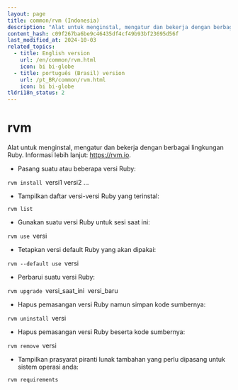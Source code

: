 ```yaml
---
layout: page
title: common/rvm (Indonesia)
description: "Alat untuk menginstal, mengatur dan bekerja dengan berbagai lingkungan Ruby."
content_hash: c09f267ba6be9c46435df4cf49b93bf23695d56f
last_modified_at: 2024-10-03
related_topics:
  - title: English version
    url: /en/common/rvm.html
    icon: bi bi-globe
  - title: português (Brasil) version
    url: /pt_BR/common/rvm.html
    icon: bi bi-globe
tldri18n_status: 2
---
```

# rvm

Alat untuk menginstal, mengatur dan bekerja dengan berbagai lingkungan Ruby.
Informasi lebih lanjut: <https://rvm.io>.

- Pasang suatu atau beberapa versi Ruby:

`rvm install `<span class="tldr-var badge badge-pill bg-dark-lm bg-white-dm text-white-lm text-dark-dm font-weight-bold">versi1 versi2 ...</span>

- Tampilkan daftar versi-versi Ruby yang terinstal:

`rvm list`

- Gunakan suatu versi Ruby untuk sesi saat ini:

`rvm use `<span class="tldr-var badge badge-pill bg-dark-lm bg-white-dm text-white-lm text-dark-dm font-weight-bold">versi</span>

- Tetapkan versi default Ruby yang akan dipakai:

`rvm --default use `<span class="tldr-var badge badge-pill bg-dark-lm bg-white-dm text-white-lm text-dark-dm font-weight-bold">versi</span>

- Perbarui suatu versi Ruby:

`rvm upgrade `<span class="tldr-var badge badge-pill bg-dark-lm bg-white-dm text-white-lm text-dark-dm font-weight-bold">versi_saat_ini</span>` `<span class="tldr-var badge badge-pill bg-dark-lm bg-white-dm text-white-lm text-dark-dm font-weight-bold">versi_baru</span>

- Hapus pemasangan versi Ruby namun simpan kode sumbernya:

`rvm uninstall `<span class="tldr-var badge badge-pill bg-dark-lm bg-white-dm text-white-lm text-dark-dm font-weight-bold">versi</span>

- Hapus pemasangan versi Ruby beserta kode sumbernya:

`rvm remove `<span class="tldr-var badge badge-pill bg-dark-lm bg-white-dm text-white-lm text-dark-dm font-weight-bold">versi</span>

- Tampilkan prasyarat piranti lunak tambahan yang perlu dipasang untuk sistem operasi anda:

`rvm requirements`
